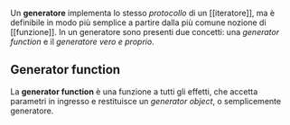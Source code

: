 Un **generatore** implementa lo stesso _protocollo_ di un [[iteratore]], ma è definibile in modo più semplice a partire dalla più comune nozione di [[funzione]].
In un generatore sono presenti due concetti:  una _generator function_ e il _generatore vero e proprio_.

## Generator function
La **generator function** è una funzione a tutti gli effetti, che accetta parametri in ingresso e restituisce un _generator object_, o semplicemente generatore.
